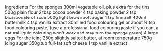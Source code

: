 Ingredients
For the sponges
300ml vegetable oil, plus extra for the tins
500g plain flour
2 tbsp cocoa powder
4 tsp baking powder
2 tsp bicarbonate of soda
560g light brown soft sugar
1 tsp fine salt
400ml buttermilk
4 tsp vanilla extract
30ml red food colouring gel or about ¼ tsp food colouring paste, (use a professional food colouring paste if you can, a natural liquid colouring won't work and may turn the sponge green)
4 large eggs
For the icing
250g slightly salted butter, at room temperature
750g icing sugar
350g tub full-fat soft cheese
1 tsp vanilla extract